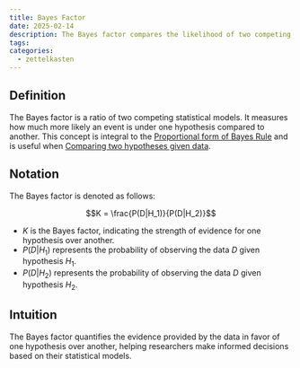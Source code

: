 ```yaml
---
title: Bayes Factor
date: 2025-02-14
description: The Bayes factor compares the likelihood of two competing statistical models based on observed data.
tags: 
categories:
  - zettelkasten
---
```


## Definition

The Bayes factor is a ratio of two competing statistical models. It measures how much more likely an event is under one hypothesis compared to another. This concept is integral to the [Proportional form of Bayes Rule](Proportional%20form%20of%20Bayes%20Rule.md) and is useful when [Comparing two hypotheses given data](Comparing%20two%20hypothesis%20given%20data.md).

## Notation

The Bayes factor is denoted as follows:

$$K = \frac{P(D|H_1)}{P(D|H_2)}$$

- $K$ is the Bayes factor, indicating the strength of evidence for one hypothesis over another.
- $P(D|H_1)$ represents the probability of observing the data $D$ given hypothesis $H_1$.
- $P(D|H_2)$ represents the probability of observing the data $D$ given hypothesis $H_2$.

## Intuition

The Bayes factor quantifies the evidence provided by the data in favor of one hypothesis over another, helping researchers make informed decisions based on their statistical models.